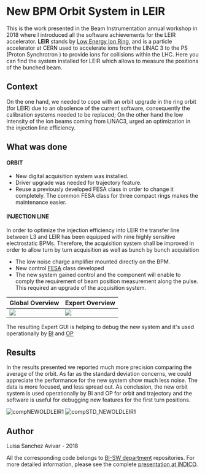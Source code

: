 # New BPM Orbit System in LEIR
This is the work presented in the Beam Instrumentation annual workshop in 2018 where I introduced all the software achievements for the LEIR accelerator.
**LEIR** stands by [Low Energy Ion Ring](https://home.cern/science/accelerators/low-energy-ion-ring), and is a particle accelerator at CERN used to accelerate ions from the LINAC 3 to the PS (Proton Synchrotron ) to provide ions for collisions within the LHC.
Here you can find the system installed for LEIR which allows to measure the positions of the bunched beam.


## Context
On the one hand, we needed to cope with an orbit upgrade in the ring orbit (for LEIR) due to an obsolence of the current software, consequently the calibration systems needed to be replaced; On the other hand the low intensity of the ion beams coming from LINAC3, urged an optimization in the injection line efficiency.


## What was done
#### ORBIT
- New digital acquisition system was installed.
- Driver upgrade was needed for trajectory feature.
- Reuse a previously developed FESA class in order to change it completely. The common FESA class for three compact rings makes the maintenance easier.

#### INJECTION LINE
In order to optimize the injection efficiency into LEIR the transfer line between L3 and LEIR has been equipped with nine highly sensitive electrostatic BPMs.
Therefore, the acquisition system shall be improved in order to allow turn by turn acquisition as well as bunch by bunch acquisition
- The low noise charge amplifier mounted directly on the BPM.
- New control [FESA](http://cds.cern.ch/record/2305325?ln=en) class developed
- The new system gained control and the component will enable to comply the requirement of beam position measurement along the pulse. This required an upgrade of the acquisition system.



Global Overview       |     Expert Overview
----------------------|-------------------------
![](https://user-images.githubusercontent.com/3811449/113399298-48c73f80-93a0-11eb-8e98-3cc7f57cea6a.png) | ![](https://user-images.githubusercontent.com/3811449/113399366-672d3b00-93a0-11eb-89ff-20cb4a0d5eaa.png)

The resulting Expert GUI is helping to debug the new system and it's used operationally by [BI](https://sy-dep-bi.web.cern.ch) and [OP](https://be-dep-op-leir.web.cern.ch)



## Results
In the results presented we reported much more precision comparing the average of the orbit. As far as the standard deviation concerns, we could appreciate the performance for the new system show much less noise. The data is more focused, and less spread out. As conclusion, the new orbit system is used operationally by BI and OP for orbit and trajectory and the software is useful for debugging new features for the first turn positions.

![compNEWOLDLEIR1](https://user-images.githubusercontent.com/3811449/113395094-9c825a80-9399-11eb-8ff1-3c4d4bfbc5f3.png)
![compSTD_NEWOLDLEIR1](https://user-images.githubusercontent.com/3811449/113395152-b15eee00-9399-11eb-9080-d2b79f4b3ad0.png)




## Author
Luisa Sanchez Avivar - 2018

All the corresponding code belongs to [BI-SW department](https://sy-dep-bi.web.cern.ch/sw) repositories.
For more detailed information, please see the complete [presentation at INDICO](https://indico.cern.ch/event/776640/contributions/3230043/attachments/1759118/2863064/Software_in_the_new_BPM_sys._LEIR_1.pdf).



